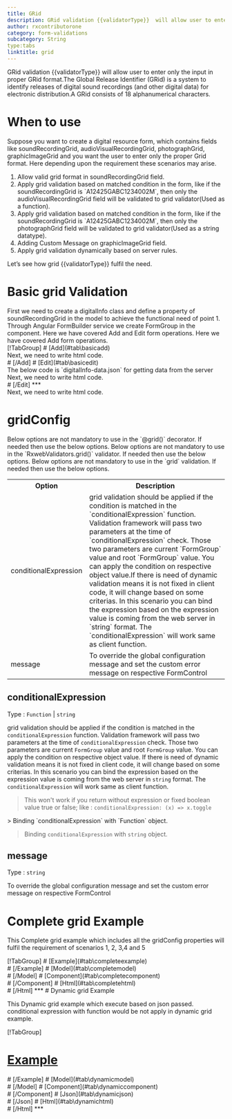 ```yaml
---
title: GRid  
description: GRid validation {{validatorType}}  will allow user to enter only the input in proper GRid format.The Global Release Identifier (GRid) is a system to identify releases of digital sound recordings (and other digital data) for electronic distribution.A GRid consists of 18 alphanumerical characters. 
author: rxcontributorone
category: form-validations
subcategory: String
type:tabs
linktitle: grid
---
```


<div class="title-bar"><p>GRid validation {{validatorType}}  will allow user to enter only the input in proper GRid format.The Global Release Identifier (GRid) is a system to identify releases of digital sound recordings (and other digital data) for electronic distribution.A GRid consists of 18 alphanumerical characters.</p></div>

# When to use
Suppose you want to create a digital resource form, which contains fields like soundRecordingGrid, audioVisualRecordingGrid, photographGrid, graphicImageGrid and you want the user to enter only the proper Grid format. Here depending upon the requirement these scenarios may arise.

<ol class='showHideElement'>
    <li>Allow valid grid format in soundRecordingGrid field.</li>
    <li>Apply grid validation based on matched condition in the form, like if the soundRecordingGrid is `A12425GABC1234002M`, then only the audioVisualRecordingGrid field will be validated to grid validator(Used as a function).</li>
   <li>Apply grid validation based on matched condition in the form, like if the soundRecordingGrid is `A12425GABC1234002M`, then only the photographGrid field will be validated to grid validator(Used as a string datatype).</li>
    <li>Adding Custom Message on graphicImageGrid field.</li>
    <data-scope scope="['decorator','validator']">
    <li>Apply grid validation dynamically based on server rules.</li>
    </data-scope>
</ol>

Let’s see how grid  {{validatorType}}  fulfil the need.

# Basic grid Validation

<data-scope scope="['decorator','template-driven-directives','template-driven-decorators']">
First we need to create a digitalInfo class and define a property of soundRecordingGrid in the model to achieve the functional need of point 1.
<div component="app-code" key="grid-add-model"></div> 
</data-scope>
Through Angular FormBuilder service we create FormGroup in the component.
<data-scope scope="['decorator']">
Here we have covered Add and Edit form operations. 
</data-scope>

<data-scope scope="['validator','template-driven-directives','template-driven-decorators']">
Here we have covered Add form operations. 
</data-scope>

<data-scope scope="['decorator']">
<div component="app-tabs" key="basic-operations"></div>
[!TabGroup]
# [Add](#tab\basicadd)
<div component="app-code" key="grid-add-component"></div> 
Next, we need to write html code.
<div component="app-code" key="grid-add-html"></div> 
<div component="app-example-runner" ref-component="app-grid-add"></div>
# [/Add]
# [Edit](#tab\basicedit)
<div component="app-code" key="grid-edit-component"></div> 
The below code is `digitalInfo-data.json` for getting data from the server
<div component="app-code" key="grid-edit-json"></div> 
Next, we need to write html code.
<div component="app-code" key="grid-edit-html"></div> 
<div component="app-example-runner" ref-component="app-grid-edit"></div>
# [/Edit]
***
</data-scope>

<data-scope scope="['validator','template-driven-directives','template-driven-decorators']">
<div component="app-code" key="grid-add-component"></div> 
Next, we need to write html code.
<div component="app-code" key="grid-add-html"></div> 
<div component="app-example-runner" ref-component="app-grid-add"></div>
</data-scope>

# gridConfig 
<data-scope scope="['decorator']">
Below options are not mandatory to use in the `@grid()` decorator. If needed then use the below options.
</data-scope>
<data-scope scope="['validator']">
Below options are not mandatory to use in the `RxwebValidators.grid()` validator. If needed then use the below options.
</data-scope>
<data-scope scope="['template-driven-directives','template-driven-decorators']">
Below options are not mandatory to use in the `grid` validation. If needed then use the below options.
</data-scope>

<table class="table table-bordered table-striped showHideElement">
<tr><th>Option</th><th>Description</th></tr>
<tr><td><a  title="conditionalExpression">conditionalExpression</a></td><td>grid validation should be applied if the condition is matched in the `conditionalExpression` function. Validation framework will pass two parameters at the time of `conditionalExpression` check. Those two parameters are current `FormGroup` value and root `FormGroup` value. You can apply the condition on respective object value.If there is need of dynamic validation means it is not fixed in client code, it will change based on some criterias. In this scenario you can bind the expression based on the expression value is coming from the web server in `string` format. The `conditionalExpression` will work same as client function.</td></tr>
<tr><td><a  title="message">message</a></td><td>To override the global configuration message and set the custom error message on respective FormControl</td></tr>
</table>

## conditionalExpression 
Type :  `Function`  |  `string` 

grid validation should be applied if the condition is matched in the `conditionalExpression` function. Validation framework will pass two parameters at the time of `conditionalExpression` check. Those two parameters are current `FormGroup` value and root `FormGroup` value. You can apply the condition on respective object value.
If there is need of dynamic validation means it is not fixed in client code, it will change based on some criterias. In this scenario you can bind the expression based on the expression value is coming from the web server in `string` format. The `conditionalExpression` will work same as client function.

> This won't work if you return without expression or fixed boolean value true or false; like : `conditionalExpression: (x) => x.toggle`

<data-scope scope="['validator','decorator']">
> Binding `conditionalExpression` with `Function` object.
<div component="app-code" key="grid-conditionalExpressionExampleFunction-model"></div> 
</data-scope>

> Binding `conditionalExpression` with `string` object.
<div component="app-code" key="grid-conditionalExpressionExampleString-model"></div> 

<div component="app-example-runner" ref-component="app-grid-conditionalExpression" title="grid {{validatorType}} with conditionalExpression" key="conditionalExpression"></div>

## message 
Type :  `string` 

To override the global configuration message and set the custom error message on respective FormControl

<div component="app-code" key="grid-messageExample-model"></div> 
<div component="app-example-runner" ref-component="app-grid-message" title="grid {{validatorType}} with message" key="message"></div>

# Complete grid Example

This Complete grid example which includes all the gridConfig properties will fulfil the requirement of scenarios 1, 2, 3,4 and 5

<div component="app-tabs" key="complete"></div>
[!TabGroup]
# [Example](#tab\completeexample)
<div component="app-example-runner" ref-component="app-grid-complete"></div>
# [/Example]
<data-scope scope="['decorator','template-driven-directives','template-driven-decorators']">
# [Model](#tab\completemodel)
<div component="app-code" key="grid-complete-model"></div> 
# [/Model]
</data-scope>
# [Component](#tab\completecomponent)
<div component="app-code" key="grid-complete-component"></div> 
# [/Component]
# [Html](#tab\completehtml)
<div component="app-code" key="grid-complete-html"></div>
# [/Html]
***

<data-scope scope="['decorator','validator']">
# Dynamic grid Example

This Dynamic grid example which execute based on json passed. conditional expression with function would be not apply in dynamic grid example. 

<div component="app-tabs" key="dynamic"></div>

[!TabGroup]
# [Example](#tab\dynamicexample)
<div component="app-example-runner" ref-component="app-grid-dynamic"></div>
# [/Example]
<data-scope scope="['decorator']">
# [Model](#tab\dynamicmodel)
<div component="app-code" key="grid-dynamic-model"></div>
# [/Model]
</data-scope>
# [Component](#tab\dynamiccomponent)
<div component="app-code" key="grid-dynamic-component"></div>
# [/Component]
# [Json](#tab\dynamicjson)
<div component="app-code" key="grid-dynamic-json"></div>
# [/Json]
# [Html](#tab\dynamichtml)
<div component="app-code" key="grid-dynamic-html"></div> 
# [/Html]
***
</data-scope>
